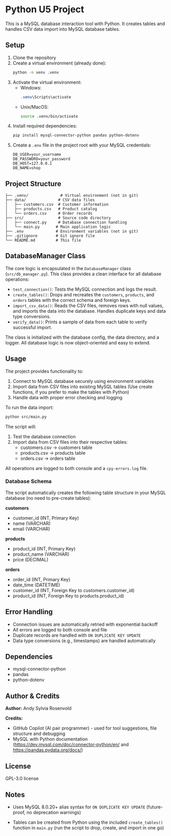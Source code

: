 # Python U5 Project

This is a MySQL database interaction tool with Python. It creates tables and handles CSV data import into MySQL database tables.

## Setup

1. Clone the repository
2. Create a virtual environment (already done):
   ```bash
   python -m venv .venv
   ```
3. Activate the virtual environment:
   - Windows:
     ```powershell
     .venv\Scripts\activate
     ```
   - Unix/MacOS:
     ```bash
     source .venv/bin/activate
     ```
4. Install required dependencies:
   ```bash
   pip install mysql-connector-python pandas python-dotenv
   ```
5. Create a `.env` file in the project root with your MySQL credentials:
   ```env
   DB_USER=your_username
   DB_PASSWORD=your_password
   DB_HOST=127.0.0.1
   DB_NAME=shop
   ```

## Project Structure

```
├── .venv/              # Virtual environment (not in git)
├── data/              # CSV data files
│   ├── customers.csv  # Customer information
│   ├── products.csv   # Product catalog
│   └── orders.csv     # Order records
├── src/               # Source code directory
│   ├── connect.py     # Database connection handling
│   └── main.py       # Main application logic
├── .env              # Environment variables (not in git)
├── .gitignore        # Git ignore file
└── README.md         # This file
```


## DatabaseManager Class

The core logic is encapsulated in the `DatabaseManager` class (`src/db_manager.py`). This class provides a clean interface for all database operations:

- `test_connection()`: Tests the MySQL connection and logs the result.
- `create_tables()`: Drops and recreates the `customers`, `products`, and `orders` tables with the correct schema and foreign keys.
- `import_csv_data()`: Reads the CSV files, removes rows with null values, and imports the data into the database. Handles duplicate keys and data type conversions.
- `verify_data()`: Prints a sample of data from each table to verify successful import.

The class is initialized with the database config, the data directory, and a logger. All database logic is now object-oriented and easy to extend.

## Usage

The project provides functionality to:
1. Connect to MySQL database securely using environment variables
2. Import data from CSV files into existing MySQL tables (Use create functions, if you prefer to make the tables with Python)
3. Handle data with proper error checking and logging

To run the data import:
```bash
python src/main.py
```

The script will:
1. Test the database connection
2. Import data from CSV files into their respective tables:
   - customers.csv → customers table
   - products.csv → products table
   - orders.csv → orders table

All operations are logged to both console and a `cpy-errors.log` file.


### Database Schema

The script automatically creates the following table structure in your MySQL database (no need to pre-create tables):

**customers**
- customer_id (INT, Primary Key)
- name (VARCHAR)
- email (VARCHAR)

**products**
- product_id (INT, Primary Key)
- product_name (VARCHAR)
- price (DECIMAL)

**orders**
- order_id (INT, Primary Key)
- date_time (DATETIME)
- customer_id (INT, Foreign Key to customers.customer_id)
- product_id (INT, Foreign Key to products.product_id)

## Error Handling

- Connection issues are automatically retried with exponential backoff
- All errors are logged to both console and file
- Duplicate records are handled with `ON DUPLICATE KEY UPDATE`
- Data type conversions (e.g., timestamps) are handled automatically

## Dependencies

- mysql-connector-python
- pandas
- python-dotenv


## Author & Credits

**Author:** Andy Sylvia Rosenvold

**Credits:**
- GitHub Copilot (AI pair programmer) - used for tool suggestions, file structure and debugging
- MySQL with Python documentation (https://dev.mysql.com/doc/connector-python/en/ and https://pandas.pydata.org/docs/)

## License

GPL-3.0 license

## Notes

- Uses MySQL 8.0.20+ alias syntax for `ON DUPLICATE KEY UPDATE` (future-proof, no deprecation warnings)

- Tables can be created from Python using the included `create_tables()` function in `main.py` (run the script to drop, create, and import in one go)

